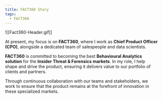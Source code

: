 ```yaml
---
title: FACT360 Story
tags:
  - FACT360
---
```

![[Fact360-Header.gif]]

At present, my focus is on **FACT360**, where I work as **Chief Product Officer (CPO)**, alongside a dedicated team of salespeople and data scientists.

**FACT360** is committed to becoming the best **Behavioural Analytics solution** for the **Insider Threat & Forensics markets**. In my role, I help shape and drive the product, ensuring it delivers value to our portfolio of clients and partners.

Through continuous collaboration with our teams and stakeholders, we work to ensure that the product remains at the forefront of innovation in these specialized markets.
